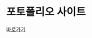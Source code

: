 <h1>포토폴리오 사이트</h1>

<a href="https://leesejin-web.github.io/port99/index.html"><span>바로가기</span></a>
